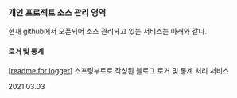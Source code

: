 ### 개인 프로젝트 소스 관리 영역
현재 github에서 오픈되어 소스 관리되고 있는 서비스는 아래와 같다.

#### 로거 및 통계
[[readme for logger](./logger/readme.md)]
스프링부트로 작성된 블로그 로거 및 통계 처리 서비스

2021.03.03
